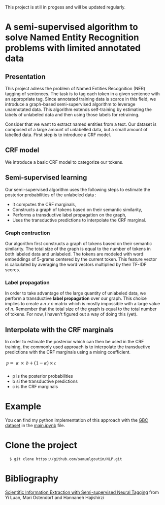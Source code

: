 This project is still in progess and will be updated regularly.

# A semi-supervised algorithm to solve Named Entity Recognition problems with limited annotated data
## Presentation

This project adress the problem of Named Entities Recognition (NER) tagging of sentences. The task is to tag each token in a given sentence with an appropriate tag.
Since annotated training data is scarce in this field, we introduce a graph-based semi-supervised algorithm to leverage unannotated data. 
This algorithm extends self-training by estimating the labels of unlabeled data and then using those labels for retraining.

Consider that we want to extract named entities from a text. Our dataset is composed of a large amount of unlabelled data, but a small amount of labelled data. First step is to introduce a CRF model.

## CRF model

We introduce a basic CRF model to categorize our tokens.

## Semi-supervised learning

Our semi-supervised algorithm uses the following steps to estimate the posterior probabilities of the unlabeled data :
    
   * It computes the CRF marginals,
   * Constructs a graph of tokens based on their semantic similarity,
   * Performs a transductive label propagation on the graph,
   * Uses the transductive predictions to interpolate the CRF marginal.

### Graph contruction

Our algorithm first constructs a graph of tokens based on their semantic similarity. The total size of the graph is equal to the number of tokens in both labeled data and unlabeled. The tokens are modeled with word embeddings of 5-grams centered by the current token. This feature vector is calculated by averaging the word vectors multiplied by their TF-IDF scores.

### Label propagation
In order to take advantage of the large quantity of unlabeled data, we perform a transductive **label propagation** over our graph. This choice implies to create a *n x n* matrix which is mostly impossible with a large value of *n*. Remember that the total size of the graph is equal to the total number of tokens. For now, I haven't figured out a way of doing this (yet).

## Interpolate with the CRF marginals

In order to estimate the posterior which can then be used in the CRF training, the commonly used approach is to interpolate the transductive predictions with the CRF marginals using a mixing coefficient.


<img src="https://github.com/samuelgoutin/NLP/blob/master/interpolate.PNG" width="170" height="30">


* p is the posterior probabilities
* b si the transductive predictions
* c is the CRF marginals


# Example

You can find my python implementation of this approach with the [GBC dataset](https://www.kaggle.com/abhinavwalia95/entity-annotated-corpus) in the [main.ipynb](https://github.com/samuelgoutin/NLP/blob/master/main.ipynb) file.
# Clone the project
```
  $ git clone https://github.com/samuelgoutin/NLP.git
```

# Bibliography 

[Scientific Information Extraction with Semi-supervised Neural Tagging](https://luanyi.github.io/YiLuan_files/keyphrase2017.pdf) from Yi Luan, Mari Ostendorf and Hannaneh Hajishirzi
